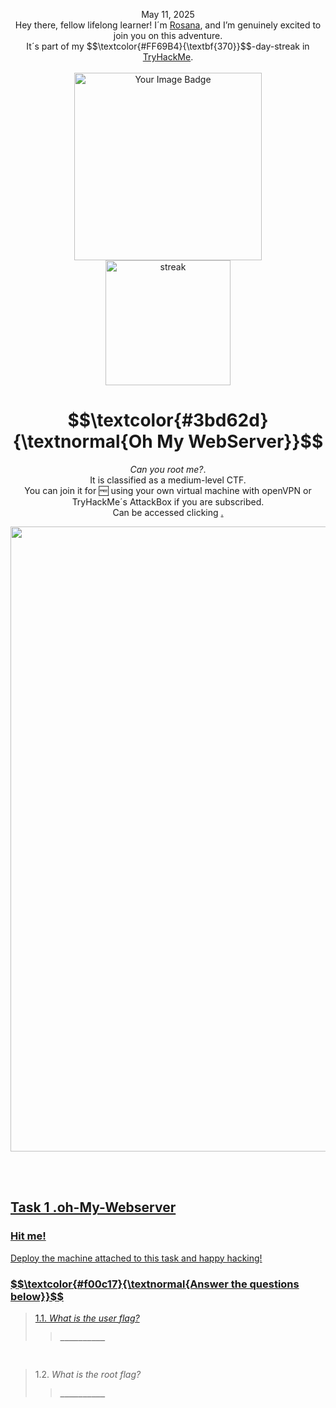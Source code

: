 <p align="center">May 11, 2025<br>
Hey there, fellow lifelong learner! I´m <a href="https://www.linkedin.com/in/rosanafssantos/">Rosana</a>, and I’m genuinely excited to join you on this adventure.<br>
It´s part of my $$\textcolor{#FF69B4}{\textbf{370}}$$-day-streak in  <a href="https://tryhackme.com">TryHackMe</a>.<br><br>
<img width="300px" src="" alt="Your Image Badge"><br>
<img width="200px" src="https://github.com/user-attachments/assets/62cf4572-71af-43ed-898e-31c0887632ce" alt="streak"></p>
<h1 align="center"> $$\textcolor{#3bd62d}{\textnormal{Oh My WebServer}}$$</h1>
<p align="center"><em>Can you root me?</em>.<br>
It is classified as a medium-level CTF.<br>
You can join it for 🆓 using your own virtual machine with openVPN or TryHackMe´s AttackBox if you are subscribed.<br>
Can be accessed clicking  <a href="https://tryhackme.com/room/ohmyweb"</a>.</p>

<p align="center"> <img width="1000px" src=""> </p>

<br>
<br>

<h2>Task 1 .oh-My-Webserver</h2>

<h3>Hit me!</h3>
<p>Deploy the machine attached to this task and happy hacking!</p>


<h3 align="left"> $$\textcolor{#f00c17}{\textnormal{Answer the questions below}}$$ </h3>

> 1.1. <em>What is the user flag?</em><a id='1.1'></a>
>> <code><strong>__________</strong></code><br>


<br>

> 1.2. <em>What is the root flag?</em><a id='1.2'></a>
>> <code><strong>__________</strong></code><br>

<br>
<br>

